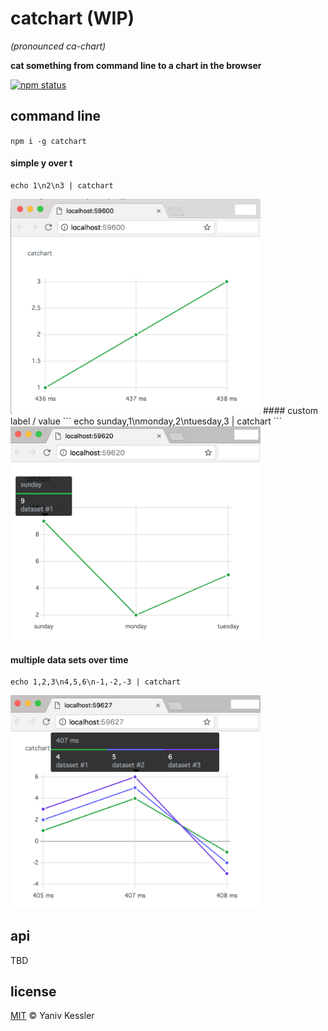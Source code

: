 # catchart (WIP)
_(pronounced ca-chart)_

**cat something from command line to a chart in the browser**

[![npm status](http://img.shields.io/npm/v/catchart.svg?style=flat-square)](https://www.npmjs.org/package/catchart) 

## command line

`npm i -g catchart`

#### simple y over t
```
echo 1\n2\n3 | catchart
```
<img src="/1.png?raw=true" width="400">
#### custom label / value
```
echo sunday,1\nmonday,2\ntuesday,3 | catchart
```
<img src="/2.png?raw=true" width="400">

#### multiple data sets over time
```
echo 1,2,3\n4,5,6\n-1,-2,-3 | catchart
```
<img src="/3.png?raw=true" width="400">

## api
TBD

## license

[MIT](http://opensource.org/licenses/MIT) © Yaniv Kessler
